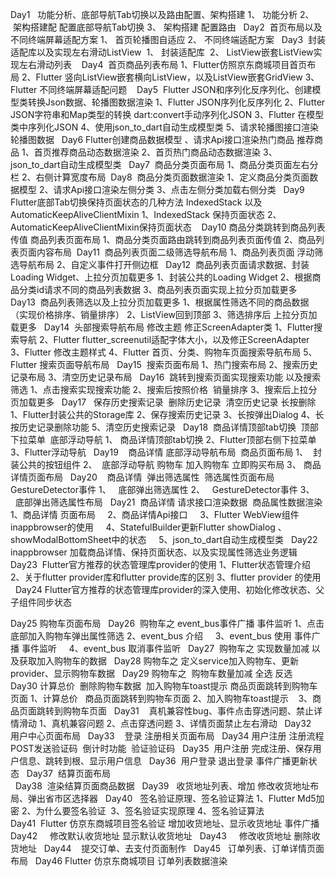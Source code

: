 Day1   功能分析、底部导航Tab切换以及路由配置、架构搭建 
1、   功能分析
2、  架构搭建配 配置底部导航Tab切换
3、  架构搭建 配置路由
 
Day2    首页布局以及不同终端屏幕适配方案
1、  首页轮播图自适应
2、  不同终端适配方案
 
Day3    封装适配库以及实现左右滑动ListView 
 1、  封装适配库
 2、  ListView嵌套ListView实现左右滑动列表
  
Day4    首页商品列表布局 
1、Flutter仿照京东商城项目首页布局 2、Flutter 竖向ListView嵌套横向ListView，以及ListView嵌套GridView 3、Flutter 不同终端屏幕适配问题
  
Day5  Flutter JSON和序列化反序列化、创建模型类转换Json数据、轮播图数据渲染 
1、Flutter JSON序列化反序列化 2、Flutter JSON字符串和Map类型的转换 dart:convert手动序列化JSON 3、Flutter 在模型类中序列化JSON 4、使用json_to_dart自动生成模型类 5、请求轮播图接口渲染轮播图数据
 
Day6 Flutter创建商品数据模型 、请求Api接口渲染热门商品 推荐商品 
1、首页推荐商品动态数据渲染 2、首页热门商品动态数据渲染 3、json_to_dart自动生成模型类
 
Day7    商品分类页面布局 
1、商品分类页面左右分栏 2、右侧计算宽度布局 
Day8    商品分类页面数据渲染 
1、定义商品分类页面数据模型
2、请求Api接口渲染左侧分类
3、点击左侧分类加载右侧分类
 
Day9  Flutter底部Tab切换保持页面状态的几种方法 IndexedStack 以及AutomaticKeepAliveClientMixin 
1、IndexedStack 保持页面状态 2、AutomaticKeepAliveClientMixin保持页面状态 
 
Day10   商品分类跳转到商品列表传值 商品列表页面布局 
1、商品分类页面路由跳转到商品列表页面传值 2、商品列表页面内容布局
 Day11    商品列表页面二级筛选导航布局 
1、商品列表页面 浮动筛选导航布局
2、自定义事件打开侧边框
 
Day12    商品列表页面请求数据、封装Loading Widget、上拉分页加载更多 
1、封装公共的Loading Widget
2、根据商品分类id请求不同的商品列表数据
3、商品列表页面实现上拉分页加载更多
 
Day13    商品列表筛选以及上拉分页加载更多 
1、根据属性筛选不同的商品数据（实现价格排序、销量排序）
2、ListView回到顶部
3、筛选排序后 上拉分页加载更多
 
Day14    头部搜索导航布局 修改主题 修正ScreenAdapter类 
1、Flutter搜索导航 2、Flutter flutter_screenutil适配字体大小，以及修正ScreenAdapter 3、Flutter 修改主题样式 4、Flutter 首页、分类、购物车页面搜索导航布局 5、Flutter 搜索页面导航布局
 
Day15    搜索页面布局 
1、热门搜索布局 2、搜索历史记录布局 3、清空历史记录布局
 
Day16    跳转到搜索页面实现搜索功能 以及搜索筛选 
1、点击搜索实现搜索功能
2、搜索后按照价格  销量排序
3、搜索后上拉分页加载更多
 
Day17    保存历史搜索记录  删除历史记录  清空历史记录 长按删除 
1、Flutter封装公共的Storage库 2、保存搜索历史记录 3、长按弹出Dialog 4、长按历史记录删除功能 5、清空历史搜索记录
 
Day18   商品详情顶部tab切换  顶部下拉菜单  底部浮动导航 
1、 商品详情顶部tab切换
2、Flutter顶部右侧下拉菜单
3、Flutter浮动导航
 
Day19     商品详情 底部浮动导航布局  商品页面布局 
1、  封装公共的按钮组件
2、  底部浮动导航 购物车 加入购物车 立即购买布局
3、  商品详情页面布局
 
Day20     商品详情  弹出筛选属性  筛选属性页面布局 GestureDetector事件 
1、   底部弹出筛选属性
2、   GestureDetector事件
3、   底部弹出筛选属性布局
 
Day21    商品详情 请求接口渲染数据  商品属性数据渲染 
1、商品详情 页面布局     2、商品详情Api接口     3、Flutter WebView组件inappbrowser的使用     4、StatefulBuilder更新Flutter showDialog 、showModalBottomSheet中的状态     5、json_to_dart自动生成模型类
 
Day22    inappbrowser 加载商品详情、保持页面状态、以及实现属性筛选业务逻辑
 
Day23  Flutter官方推荐的状态管理库provider的使用 
1、Flutter状态管理介绍 2、关于flutter provider库和flutter provide库的区别 3、flutter provider 的使用
 
Day24 Flutter官方推荐的状态管理库provider的深入使用、初始化修改状态、父子组件同步状态  

Day25   购物车页面布局 
 
Day26    购物车之 event_bus事件广播 事件监听 
1、点击底部加入购物车弹出属性筛选 2、event_bus 介绍     3、event_bus 使用 事件广播 事件监听     4、event_bus 取消事件监听
 
Day27    购物车之 实现数量加减 以及获取加入购物车的数据 
 
Day28   购物车之 定义service加入购物车、更新provider、显示购物车数据 
 
Day29   购物车之  购物车数量加减 全选 反选 
 
Day30   计算总价  删除购物车数据  加入购物车toast提示 商品页面跳转到购物车页面 
1、计算总价   商品页面跳转到购物车页面 2、加入购物车toast提示    3、商品页面跳转到购物车页面
 
Day31     真机兼容性bug、事件点击穿透问题、禁止详情滑动 
1、真机兼容问题 2、点击穿透问题 3、详情页面禁止左右滑动
 
Day32     用户中心页面布局 
 
Day33     登录 注册相关页面布局 
 
Day34   用户注册 注册流程 POST发送验证码  倒计时功能  验证验证码 
 
Day35    用户注册 完成注册、保存用户信息、跳转到根、显示用户信息 
 
Day36   用户登录 退出登录 事件广播更新状态 
 
Day37    结算页面布局  
 
Day38    渲染结算页面商品数据 
 
Day39    收货地址列表、增加 修改收货地址布局、弹出省市区选择器 
 
Day40   签名验证原理、签名验证算法 
1、Flutter Md5加密
2、为什么要签名验证 
3、签名验证实现原理
4、签名验证算法
 
Day41  Flutter 仿京东商城项目签名验证 增加收货地址、显示收货地址 事件广播 
 
Day42     修改默认收货地址 显示默认收货地址 
 
Day43     修改收货地址 删除收货地址 
 
Day44     提交订单、去支付页面制作
 
Day45    订单列表、订单详情页面布局 
 
Day46 Flutter 仿京东商城项目 订单列表数据渲染 
